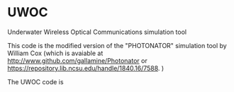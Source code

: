 # UWOC
Underwater Wireless Optical Communications simulation tool

This code is the modified version of the "PHOTONATOR" simulation tool by William Cox 
(which is avaiable at http://www.github.com/gallamine/Photonator 
or  https://repository.lib.ncsu.edu/handle/1840.16/7588. )

The UWOC code is 
